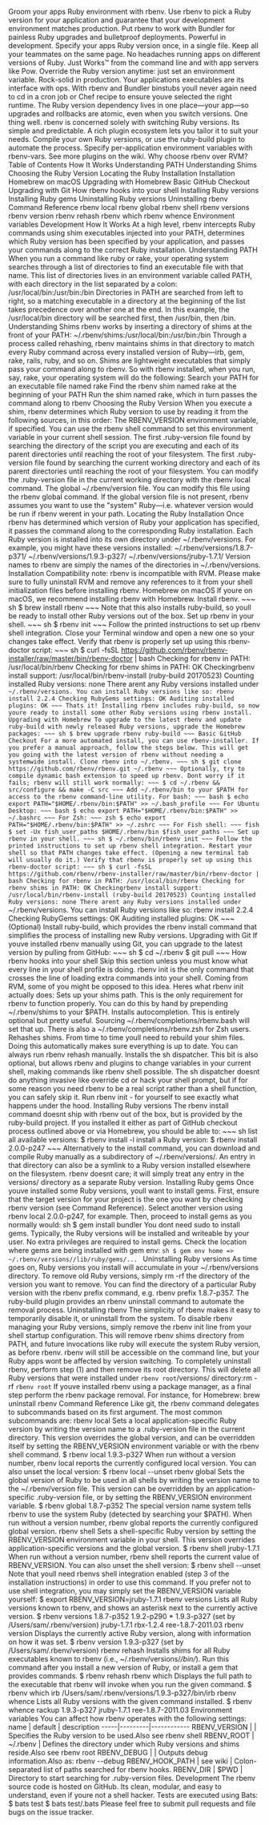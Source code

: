 Groom your apps Ruby environment with rbenv. Use rbenv to pick a Ruby version for your application and guarantee that your development environment matches production. Put rbenv to work with Bundler for painless Ruby upgrades and bulletproof deployments. Powerful in development. Specify your apps Ruby version once, in a single file. Keep all your teammates on the same page. No headaches running apps on different versions of Ruby. Just Works™ from the command line and with app servers like Pow. Override the Ruby version anytime: just set an environment variable. Rock-solid in production. Your applications executables are its interface with ops. With rbenv and Bundler binstubs youll never again need to cd in a cron job or Chef recipe to ensure youve selected the right runtime. The Ruby version dependency lives in one place—your app—so upgrades and rollbacks are atomic, even when you switch versions. One thing well. rbenv is concerned solely with switching Ruby versions. Its simple and predictable. A rich plugin ecosystem lets you tailor it to suit your needs. Compile your own Ruby versions, or use the ruby-build plugin to automate the process. Specify per-application environment variables with rbenv-vars. See more plugins on the wiki. Why choose rbenv over RVM? Table of Contents How It Works Understanding PATH Understanding Shims Choosing the Ruby Version Locating the Ruby Installation Installation Homebrew on macOS Upgrading with Homebrew Basic GitHub Checkout Upgrading with Git How rbenv hooks into your shell Installing Ruby versions Installing Ruby gems Uninstalling Ruby versions Uninstalling rbenv Command Reference rbenv local rbenv global rbenv shell rbenv versions rbenv version rbenv rehash rbenv which rbenv whence Environment variables Development How It Works At a high level, rbenv intercepts Ruby commands using shim executables injected into your PATH, determines which Ruby version has been specified by your application, and passes your commands along to the correct Ruby installation. Understanding PATH When you run a command like ruby or rake, your operating system searches through a list of directories to find an executable file with that name. This list of directories lives in an environment variable called PATH, with each directory in the list separated by a colon: /usr/local/bin:/usr/bin:/bin Directories in PATH are searched from left to right, so a matching executable in a directory at the beginning of the list takes precedence over another one at the end. In this example, the /usr/local/bin directory will be searched first, then /usr/bin, then /bin. Understanding Shims rbenv works by inserting a directory of shims at the front of your PATH: ~/.rbenv/shims:/usr/local/bin:/usr/bin:/bin Through a process called rehashing, rbenv maintains shims in that directory to match every Ruby command across every installed version of Ruby—irb, gem, rake, rails, ruby, and so on. Shims are lightweight executables that simply pass your command along to rbenv. So with rbenv installed, when you run, say, rake, your operating system will do the following: Search your PATH for an executable file named rake Find the rbenv shim named rake at the beginning of your PATH Run the shim named rake, which in turn passes the command along to rbenv Choosing the Ruby Version When you execute a shim, rbenv determines which Ruby version to use by reading it from the following sources, in this order: The RBENV_VERSION environment variable, if specified. You can use the rbenv shell command to set this environment variable in your current shell session. The first .ruby-version file found by searching the directory of the script you are executing and each of its parent directories until reaching the root of your filesystem. The first .ruby-version file found by searching the current working directory and each of its parent directories until reaching the root of your filesystem. You can modify the .ruby-version file in the current working directory with the rbenv local command. The global ~/.rbenv/version file. You can modify this file using the rbenv global command. If the global version file is not present, rbenv assumes you want to use the "system" Ruby—i.e. whatever version would be run if rbenv werent in your path. Locating the Ruby Installation Once rbenv has determined which version of Ruby your application has specified, it passes the command along to the corresponding Ruby installation. Each Ruby version is installed into its own directory under ~/.rbenv/versions. For example, you might have these versions installed: ~/.rbenv/versions/1.8.7-p371/ ~/.rbenv/versions/1.9.3-p327/ ~/.rbenv/versions/jruby-1.7.1/ Version names to rbenv are simply the names of the directories in ~/.rbenv/versions. Installation Compatibility note: rbenv is incompatible with RVM. Please make sure to fully uninstall RVM and remove any references to it from your shell initialization files before installing rbenv. Homebrew on macOS If youre on macOS, we recommend installing rbenv with Homebrew. Install rbenv. ~~~ sh $ brew install rbenv ~~~ Note that this also installs ruby-build, so youll be ready to install other Ruby versions out of the box. Set up rbenv in your shell. ~~~ sh $ rbenv init ~~~ Follow the printed instructions to set up rbenv shell integration. Close your Terminal window and open a new one so your changes take effect. Verify that rbenv is properly set up using this rbenv-doctor script: ~~~ sh $ curl -fsSL https://github.com/rbenv/rbenv-installer/raw/master/bin/rbenv-doctor | bash Checking for rbenv in PATH: /usr/local/bin/rbenv Checking for rbenv shims in PATH: OK Checkingrbenv install support: /usr/local/bin/rbenv-install (ruby-build 20170523) Counting installed Ruby versions: none There arent any Ruby versions installed under `~/.rbenv/versions. You can install Ruby versions like so: rbenv install 2.2.4 Checking RubyGems settings: OK Auditing installed plugins: OK ~~~ Thats it! Installing rbenv includes ruby-build, so now youre ready to install some other Ruby versions using rbenv install. Upgrading with Homebrew To upgrade to the latest rbenv and update ruby-build with newly released Ruby versions, upgrade the Homebrew packages: ~~~ sh $ brew upgrade rbenv ruby-build ~~~ Basic GitHub Checkout For a more automated install, you can use rbenv-installer. If you prefer a manual approach, follow the steps below. This will get you going with the latest version of rbenv without needing a systemwide install. Clone rbenv into ~/.rbenv. ~~~ sh $ git clone https://github.com/rbenv/rbenv.git ~/.rbenv ~~~ Optionally, try to compile dynamic bash extension to speed up rbenv. Dont worry if it fails; rbenv will still work normally: ~~~ $ cd ~/.rbenv && src/configure && make -C src ~~~ Add ~/.rbenv/bin to your $PATH for access to the rbenv command-line utility. For bash: ~~~ bash $ echo export PATH="$HOME/.rbenv/bin:$PATH" >> ~/.bash_profile ~~~ For Ubuntu Desktop: ~~~ bash $ echo export PATH="$HOME/.rbenv/bin:$PATH" >> ~/.bashrc ~~~ For Zsh: ~~~ zsh $ echo export PATH="$HOME/.rbenv/bin:$PATH" >> ~/.zshrc ~~~ For Fish shell: ~~~ fish $ set -Ux fish_user_paths $HOME/.rbenv/bin $fish_user_paths ~~~ Set up rbenv in your shell. ~~~ sh $ ~/.rbenv/bin/rbenv init ~~~ Follow the printed instructions to set up rbenv shell integration. Restart your shell so that PATH changes take effect. (Opening a new terminal tab will usually do it.) Verify that rbenv is properly set up using this rbenv-doctor script: ~~~ sh $ curl -fsSL https://github.com/rbenv/rbenv-installer/raw/master/bin/rbenv-doctor | bash Checking for rbenv in PATH: /usr/local/bin/rbenv Checking for rbenv shims in PATH: OK Checkingrbenv install support: /usr/local/bin/rbenv-install (ruby-build 20170523) Counting installed Ruby versions: none There arent any Ruby versions installed under `~/.rbenv/versions. You can install Ruby versions like so: rbenv install 2.2.4 Checking RubyGems settings: OK Auditing installed plugins: OK ~~~ (Optional) Install ruby-build, which provides the rbenv install command that simplifies the process of installing new Ruby versions. Upgrading with Git If youve installed rbenv manually using Git, you can upgrade to the latest version by pulling from GitHub: ~~~ sh $ cd ~/.rbenv $ git pull ~~~ How rbenv hooks into your shell Skip this section unless you must know what every line in your shell profile is doing. rbenv init is the only command that crosses the line of loading extra commands into your shell. Coming from RVM, some of you might be opposed to this idea. Heres what rbenv init actually does: Sets up your shims path. This is the only requirement for rbenv to function properly. You can do this by hand by prepending ~/.rbenv/shims to your $PATH. Installs autocompletion. This is entirely optional but pretty useful. Sourcing ~/.rbenv/completions/rbenv.bash will set that up. There is also a ~/.rbenv/completions/rbenv.zsh for Zsh users. Rehashes shims. From time to time youll need to rebuild your shim files. Doing this automatically makes sure everything is up to date. You can always run rbenv rehash manually. Installs the sh dispatcher. This bit is also optional, but allows rbenv and plugins to change variables in your current shell, making commands like rbenv shell possible. The sh dispatcher doesnt do anything invasive like override cd or hack your shell prompt, but if for some reason you need rbenv to be a real script rather than a shell function, you can safely skip it. Run rbenv init - for yourself to see exactly what happens under the hood. Installing Ruby versions The rbenv install command doesnt ship with rbenv out of the box, but is provided by the ruby-build project. If you installed it either as part of GitHub checkout process outlined above or via Homebrew, you should be able to: ~~~ sh list all available versions: $ rbenv install -l install a Ruby version: $ rbenv install 2.0.0-p247 ~~~ Alternatively to the install command, you can download and compile Ruby manually as a subdirectory of ~/.rbenv/versions/. An entry in that directory can also be a symlink to a Ruby version installed elsewhere on the filesystem. rbenv doesnt care; it will simply treat any entry in the versions/ directory as a separate Ruby version. Installing Ruby gems Once youve installed some Ruby versions, youll want to install gems. First, ensure that the target version for your project is the one you want by checking rbenv version (see Command Reference). Select another version using rbenv local 2.0.0-p247, for example. Then, proceed to install gems as you normally would: sh $ gem install bundler You dont need sudo to install gems. Typically, the Ruby versions will be installed and writeable by your user. No extra privileges are required to install gems. Check the location where gems are being installed with gem env: ```sh $ gem env home => ~/.rbenv/versions//lib/ruby/gems/... ``` Uninstalling Ruby versions As time goes on, Ruby versions you install will accumulate in your ~/.rbenv/versions directory. To remove old Ruby versions, simply rm -rf the directory of the version you want to remove. You can find the directory of a particular Ruby version with the rbenv prefix command, e.g. rbenv prefix 1.8.7-p357. The ruby-build plugin provides an rbenv uninstall command to automate the removal process. Uninstalling rbenv The simplicity of rbenv makes it easy to temporarily disable it, or uninstall from the system. To disable rbenv managing your Ruby versions, simply remove the rbenv init line from your shell startup configuration. This will remove rbenv shims directory from PATH, and future invocations like ruby will execute the system Ruby version, as before rbenv. rbenv will still be accessible on the command line, but your Ruby apps wont be affected by version switching. To completely uninstall rbenv, perform step (1) and then remove its root directory. This will delete all Ruby versions that were installed under `rbenv root`/versions/ directory:rm -rf `rbenv root` If youve installed rbenv using a package manager, as a final step perform the rbenv package removal. For instance, for Homebrew: brew uninstall rbenv Command Reference Like git, the rbenv command delegates to subcommands based on its first argument. The most common subcommands are: rbenv local Sets a local application-specific Ruby version by writing the version name to a .ruby-version file in the current directory. This version overrides the global version, and can be overridden itself by setting the RBENV_VERSION environment variable or with the rbenv shell command. $ rbenv local 1.9.3-p327 When run without a version number, rbenv local reports the currently configured local version. You can also unset the local version: $ rbenv local --unset rbenv global Sets the global version of Ruby to be used in all shells by writing the version name to the ~/.rbenv/version file. This version can be overridden by an application-specific .ruby-version file, or by setting the RBENV_VERSION environment variable. $ rbenv global 1.8.7-p352 The special version name system tells rbenv to use the system Ruby (detected by searching your $PATH). When run without a version number, rbenv global reports the currently configured global version. rbenv shell Sets a shell-specific Ruby version by setting the RBENV_VERSION environment variable in your shell. This version overrides application-specific versions and the global version. $ rbenv shell jruby-1.7.1 When run without a version number, rbenv shell reports the current value of RBENV_VERSION. You can also unset the shell version: $ rbenv shell --unset Note that youll need rbenvs shell integration enabled (step 3 of the installation instructions) in order to use this command. If you prefer not to use shell integration, you may simply set the RBENV_VERSION variable yourself: $ export RBENV_VERSION=jruby-1.7.1 rbenv versions Lists all Ruby versions known to rbenv, and shows an asterisk next to the currently active version. $ rbenv versions 1.8.7-p352 1.9.2-p290 * 1.9.3-p327 (set by /Users/sam/.rbenv/version) jruby-1.7.1 rbx-1.2.4 ree-1.8.7-2011.03 rbenv version Displays the currently active Ruby version, along with information on how it was set. $ rbenv version 1.9.3-p327 (set by /Users/sam/.rbenv/version) rbenv rehash Installs shims for all Ruby executables known to rbenv (i.e., ~/.rbenv/versions/*/bin/*). Run this command after you install a new version of Ruby, or install a gem that provides commands. $ rbenv rehash rbenv which Displays the full path to the executable that rbenv will invoke when you run the given command. $ rbenv which irb /Users/sam/.rbenv/versions/1.9.3-p327/bin/irb rbenv whence Lists all Ruby versions with the given command installed. $ rbenv whence rackup 1.9.3-p327 jruby-1.7.1 ree-1.8.7-2011.03 Environment variables You can affect how rbenv operates with the following settings: name | default | description -----|---------|------------ RBENV_VERSION | | Specifies the Ruby version to be used.Also see rbenv shell RBENV_ROOT | ~/.rbenv | Defines the directory under which Ruby versions and shims reside.Also see rbenv root RBENV_DEBUG | | Outputs debug information.Also as: rbenv --debug <subcommand> RBENV_HOOK_PATH | see wiki | Colon-separated list of paths searched for rbenv hooks. RBENV_DIR | $PWD | Directory to start searching for .ruby-version files. Development The rbenv source code is hosted on GitHub. Its clean, modular, and easy to understand, even if youre not a shell hacker. Tests are executed using Bats: $ bats test $ bats test/<file>.bats Please feel free to submit pull requests and file bugs on the issue tracker.